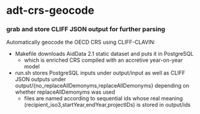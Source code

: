 # adt-crs-geocode


### grab and store CLIFF JSON output for further parsing

Automatically geocode the OECD CRS using CLIFF-CLAVIN:

* Makefile downloads AidData 2.1 static dataset and puts it in PostgreSQL
  * which is enriched CRS compiled with an accretive year-on-year model
* run.sh stores PostgreSQL inputs under output/input as well as CLIFF JSON outputs under output/{no_replaceAllDemonyms,replaceAllDemonyms} depending on whether replaceAllDemonyms was used
  * files are named according to sequential ids whose real meaning (recipient_iso3,startYear,endYear,projectIDs) is stored in output/ids
